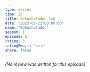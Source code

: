 ```yaml
---
type: series
time: 25
title: Gokushufudou 1x6
date: "2023-01-22T00:00:00"
name: "Gokushufudou"
season: 1
episode: 6
rating: 3
ratingEmoji: "⭐️⭐️⭐️"
share: false
---
```


_[No review was written for this episode]_
